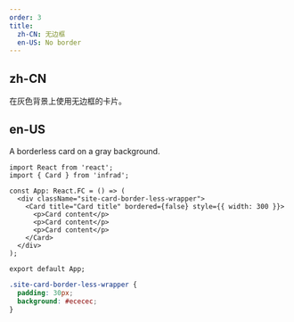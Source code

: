 ```yaml
---
order: 3
title:
  zh-CN: 无边框
  en-US: No border
---
```


## zh-CN

在灰色背景上使用无边框的卡片。

## en-US

A borderless card on a gray background.

```tsx
import React from 'react';
import { Card } from 'infrad';

const App: React.FC = () => (
  <div className="site-card-border-less-wrapper">
    <Card title="Card title" bordered={false} style={{ width: 300 }}>
      <p>Card content</p>
      <p>Card content</p>
      <p>Card content</p>
    </Card>
  </div>
);

export default App;
```

```css
.site-card-border-less-wrapper {
  padding: 30px;
  background: #ececec;
}
```

<style>
  [data-theme="dark"] .site-card-border-less-wrapper {
    background: #303030;
  }
</style>
